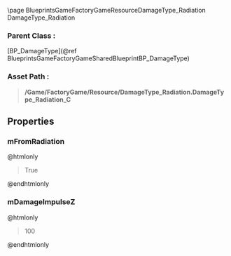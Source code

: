 \page BlueprintsGameFactoryGameResourceDamageType_Radiation DamageType_Radiation
### Parent Class :
[BP_DamageType](@ref BlueprintsGameFactoryGameSharedBlueprintBP_DamageType)
### Asset Path :
<b><blockquote>/Game/FactoryGame/Resource/DamageType_Radiation.DamageType_Radiation_C</blockquote></b>
## Properties

### mFromRadiation
@htmlonly
<blockquote>True</blockquote>
@endhtmlonly

### mDamageImpulseZ
@htmlonly
<blockquote>100</blockquote>
@endhtmlonly

